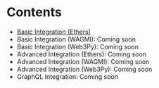 

# Contents
- [Basic Integration (Ethers)](basic-integration.md)
- Basic Integration (WAGMI): Coming soon
- Basic Integration (Web3Py): Coming soon
- Advanced Integration (Ethers): Coming soon
- Advanced Integration (WAGMI): Coming soon
- Advanced Integration (Web3Py): Coming soon
- GraphQL Integration: Coming soon

